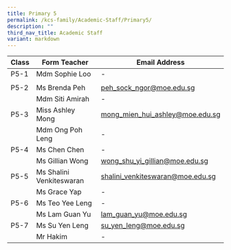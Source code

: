 ```yaml
---
title: Primary 5
permalink: /kcs-family/Academic-Staff/Primary5/
description: ""
third_nav_title: Academic Staff
variant: markdown
---
```

| Class | Form Teacher | Email Address |
| -------- | -------- | -------- |
| P5-1     | Mdm Sophie Loo     | -     |
|      |      |      |
| P5-2     | Ms Brenda Peh    | peh_sock_ngor@moe.edu.sg     |
|      | Mdm Siti Amirah     | -     |
| P5-3     | Miss Ashley Mong     | mong_mien_hui_ashley@moe.edu.sg     |
|      | Mdm Ong Poh Leng     | -     |
| P5-4     | Ms Chen Chen     | -     |
|      | Ms Gillian Wong     | wong_shu_yi_gillian@moe.edu.sg     |
| P5-5     | Ms Shalini Venkiteswaran     | shalini_venkiteswaran@moe.edu.sg     |
|      | Ms Grace Yap     | -     |
| P5-6     | Ms Teo Yee Leng     | -     |
|      | Ms Lam Guan Yu     | lam_guan_yu@moe.edu.sg     |
| P5-7  | Ms Su Yen Leng     | su_yen_leng@moe.edu.sg     |
|      | Mr Hakim     | -     |